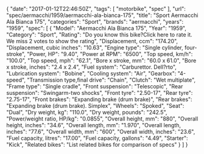 {
    "date": "2017-01-12T22:46:50Z",
    "tags": [
        "motorbike",
        "spec"
    ],
    "url": "spec\/aermacchi\/1959\/aermacchi-ala-bianca-175",
    "title": "Sport Aermacchi Ala Bianca 175",
    "categories": "Sport",
    "brands": "aermacchi",
    "years": "1959",
    "spec": [
        {
            "Model": "Aermacchi Ala Bianca 175",
            "Year": "1959",
            "Category": "Sport",
            "Rating": "Do you know this bike?Click here to rate it. We miss 2 votes to show the rating",
            "Displacement, ccm": "174.20",
            "Displacement, cubic inches": "10.63",
            "Engine type": "Single cylinder, four-stroke",
            "Power, HP": "9.40",
            "Power at RPM": "6500",
            "Top speed, km\/h": "100.0",
            "Top speed, mph": "62.1",
            "Bore x stroke, mm": "60.0 x 61.0",
            "Bore x stroke, inches": "2.4 x 2.4",
            "Fuel system": "Carburettor. Dell?rto",
            "Lubrication system": "Bobine",
            "Cooling system": "Air",
            "Gearbox": "4-speed",
            "Transmission type,final drive": "Chain",
            "Clutch": "Wet multiplate",
            "Frame type": "Single cradle",
            "Front suspension": "Telescopic",
            "Rear suspension": "Swingarm-two shocks",
            "Front tyre": "2.50-17",
            "Rear tyre": "2.75-17",
            "Front brakes": "Expanding brake (drum brake)",
            "Rear brakes": "Expanding brake (drum brake). Simplex",
            "Wheels": "Spoked",
            "Seat": "Dual",
            "Dry weight, kg": "110.0",
            "Dry weight, pounds": "242.5",
            "Power\/weight ratio, HP\/kg": "0.0855",
            "Overall height, mm": "880",
            "Overall height, inches": "34.6",
            "Overall length, mm": "1.970",
            "Overall length, inches": "77.6",
            "Overall width, mm": "600",
            "Overall width, inches": "23.6",
            "Fuel capacity, litres": "17.00",
            "Fuel capacity, gallons": "4.49",
            "Starter": "Kick",
            "Related bikes": "List related bikes for comparison of specs"
        }
    ]
}